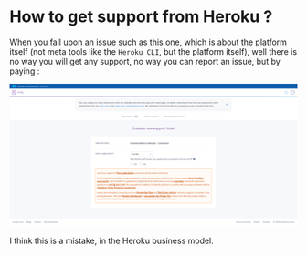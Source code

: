 # How to get support from Heroku ?

When you fall upon an issue such as [this one](ccc), which is about the platform itself (not meta tools like the `Heroku CLI`, but the platform itself), well there is no way you will get any support, no way you can report an issue, but by paying :

![no support unless you pay](.//heroku-support.png)


I think this is a mistake, in the Heroku business model.

